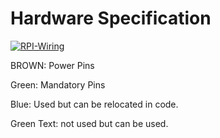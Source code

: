 # Hardware Specification

[![RPI-Wiring](https://raw.githubusercontent.com/HefnySco/OBAL/main/images/raspberryPinout.png "GY-9250")](https://raw.githubusercontent.com/HefnySco/OBAL/main/images/raspberryPinout.png "RPI-Wiring")




BROWN: Power Pins

Green: Mandatory Pins

Blue: Used but can be relocated in code.

Green Text: not used but can be used.


